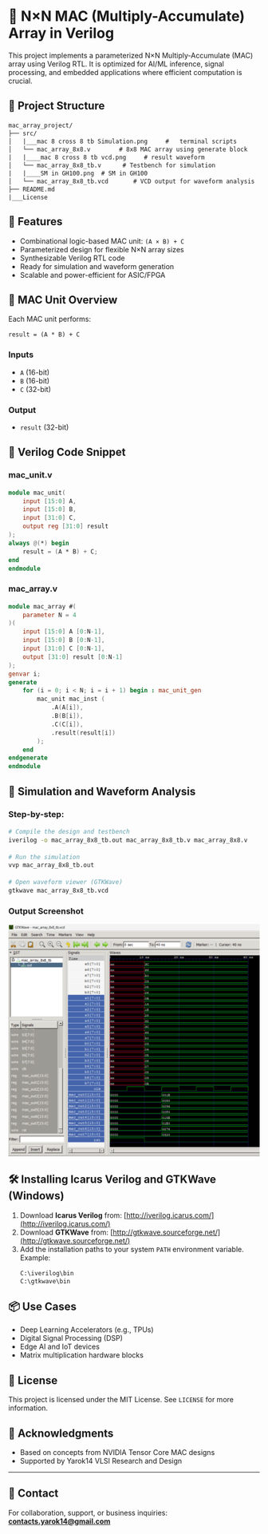 # 🔢 N×N MAC (Multiply-Accumulate) Array in Verilog

This project implements a parameterized N×N Multiply-Accumulate (MAC) array using Verilog RTL. It is optimized for AI/ML inference, signal processing, and embedded applications where efficient computation is crucial.

## 📁 Project Structure

```
mac_array_project/
├── src/
│   |___mac 8 cross 8 tb Simulation.png     #   terminal scripts
│   └── mac_array_8x8.v        # 8x8 MAC array using generate block
|   |____mac 8 cross 8 tb vcd.png     # result waveform 
│   └── mac_array_8x8_tb.v      # Testbench for simulation
|   |____SM in GH100.png  # SM in GH100
│   └── mac_array_8x8_tb.vcd       # VCD output for waveform analysis
├── README.md
|___License
```

## 🚀 Features

- Combinational logic-based MAC unit: `(A × B) + C`
- Parameterized design for flexible N×N array sizes
- Synthesizable Verilog RTL code
- Ready for simulation and waveform generation
- Scalable and power-efficient for ASIC/FPGA

## 📌 MAC Unit Overview

Each MAC unit performs:
```
result = (A * B) + C
```

### Inputs
- `A` (16-bit)
- `B` (16-bit)
- `C` (32-bit)

### Output
- `result` (32-bit)

## 🧮 Verilog Code Snippet

### mac_unit.v
```verilog
module mac_unit(
    input [15:0] A,
    input [15:0] B,
    input [31:0] C,
    output reg [31:0] result
);
always @(*) begin
    result = (A * B) + C;
end
endmodule
```

### mac_array.v
```verilog
module mac_array #(
    parameter N = 4
)(
    input [15:0] A [0:N-1],
    input [15:0] B [0:N-1],
    input [31:0] C [0:N-1],
    output [31:0] result [0:N-1]
);
genvar i;
generate
    for (i = 0; i < N; i = i + 1) begin : mac_unit_gen
        mac_unit mac_inst (
            .A(A[i]),
            .B(B[i]),
            .C(C[i]),
            .result(result[i])
        );
    end
endgenerate
endmodule
```

## 🧪 Simulation and Waveform Analysis

### Step-by-step:

```bash
# Compile the design and testbench
iverilog -o mac_array_8x8_tb.out mac_array_8x8_tb.v mac_array_8x8.v

# Run the simulation
vvp mac_array_8x8_tb.out

# Open waveform viewer (GTKWave)
gtkwave mac_array_8x8_tb.vcd
```

### Output Screenshot

![Simulation Screenshot](mac_array_8x8_rtl_tb/mac%208%20cross%208%20tb%20vcd.png)

## 🛠️ Installing Icarus Verilog and GTKWave (Windows)

1. Download **Icarus Verilog** from:
   [http://iverilog.icarus.com/](http://iverilog.icarus.com/)
2. Download **GTKWave** from:
   [http://gtkwave.sourceforge.net/](http://gtkwave.sourceforge.net/)
3. Add the installation paths to your system `PATH` environment variable. Example:
   ```
   C:\iverilog\bin
   C:\gtkwave\bin
   ```

## 📦 Use Cases

- Deep Learning Accelerators (e.g., TPUs)
- Digital Signal Processing (DSP)
- Edge AI and IoT devices
- Matrix multiplication hardware blocks

## 📜 License

This project is licensed under the MIT License. See `LICENSE` for more information.

## 🙌 Acknowledgments

- Based on concepts from NVIDIA Tensor Core MAC designs
- Supported by Yarok14 VLSI Research and Design

---

## 📧 Contact

For collaboration, support, or business inquiries: **contacts.yarok14@gmail.com**


